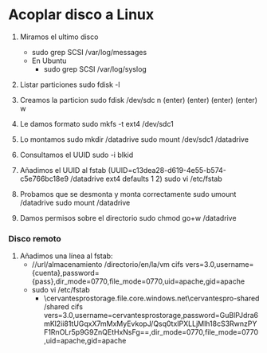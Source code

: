 # Acoplar disco a Linux

1. Miramos el ultimo disco
   - sudo grep SCSI /var/log/messages
   - En Ubuntu
     - sudo grep SCSI /var/log/syslog

2. Listar particiones
sudo fdisk -l

3. Creamos la particion
sudo fdisk /dev/sdc
n
(enter)
(enter)
(enter)
(enter)
w

4. Le damos formato
sudo mkfs -t ext4 /dev/sdc1

5. Lo montamos
sudo mkdir /datadrive
sudo mount /dev/sdc1 /datadrive

6. Consultamos el UUID
sudo -i blkid

7. Añadimos el UUID al fstab (UUID=c13dea28-d619-4e55-b574-c5e766bc18e9 /datadrive              ext4    defaults        1 2)
sudo vi /etc/fstab

8. Probamos que se desmonta y monta correctamente
sudo umount /datadrive
sudo mount /datadrive

9. Damos permisos sobre el directorio
sudo chmod go+w /datadrive


### Disco remoto
1. Añadimos una línea al fstab:
   - //url/almacenamiento /directorio/en/la/vm cifs vers=3.0,username={cuenta},password={pass},dir_mode=0770,file_mode=0770,uid=apache,gid=apache
   - sudo vi /etc/fstab
      - \\cervantesprostorage.file.core.windows.net\cervantespro-shared  /shared cifs vers=3.0,username=cervantesprostorage,password=GuBlPJdra6mKl2ii81tUGqxX7mMxMyEvkopJ/Qsq0txIPXLLjMlh18cS3RwnzPYF1RnOLr5p9G9ZnQEtHxNsFg==,dir_mode=0770,file_mode=0770,uid=apache,gid=apache
